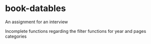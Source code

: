 # book-datables
An assignment for an interview

Incomplete functions regarding the filter functions for year and pages categories 
